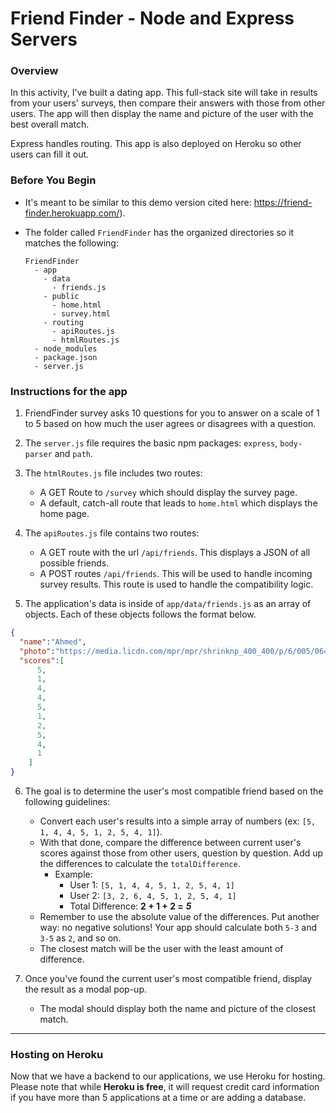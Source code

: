 # Friend Finder - Node and Express Servers

### Overview

In this activity, I've built a dating app. This full-stack site will take in results from your users' surveys, then compare their answers with those from other users. The app will then display the name and picture of the user with the best overall match.

Express handles routing. This app is also deployed on Heroku so other users can fill it out.


### Before You Begin

* It's meant to be similar to this demo version cited here: https://friend-finder.herokuapp.com/).

* The folder called `FriendFinder` has the organized directories so it matches the following:

  ```
  FriendFinder
    - app
      - data
        - friends.js
      - public
        - home.html
        - survey.html
      - routing
        - apiRoutes.js
        - htmlRoutes.js
    - node_modules
    - package.json
    - server.js
  ```

### Instructions for the app

1. FriendFinder survey asks 10 questions for you to answer on a scale of 1 to 5 based on how much the user agrees or disagrees with a question.

2. The `server.js` file requires the basic npm packages: `express`, `body-parser` and `path`.

3. The `htmlRoutes.js` file includes two routes:

   * A GET Route to `/survey` which should display the survey page.
   * A default, catch-all route that leads to `home.html` which displays the home page.

4. The `apiRoutes.js` file contains two routes:

   * A GET route with the url `/api/friends`. This displays a JSON of all possible friends.
   * A POST routes `/api/friends`. This will be used to handle incoming survey results. This route is used to handle the compatibility logic.

5. The application's data is inside of `app/data/friends.js` as an array of objects. Each of these objects follows the format below.

```json
{
  "name":"Ahmed",
  "photo":"https://media.licdn.com/mpr/mpr/shrinknp_400_400/p/6/005/064/1bd/3435aa3.jpg",
  "scores":[
      5,
      1,
      4,
      4,
      5,
      1,
      2,
      5,
      4,
      1
    ]
}
```

6. The goal is to determine the user's most compatible friend based on the following guidelines:

   * Convert each user's results into a simple array of numbers (ex: `[5, 1, 4, 4, 5, 1, 2, 5, 4, 1]`).
   * With that done, compare the difference between current user's scores against those from other users, question by question. Add up the differences to calculate the `totalDifference`.
     * Example:
       * User 1: `[5, 1, 4, 4, 5, 1, 2, 5, 4, 1]`
       * User 2: `[3, 2, 6, 4, 5, 1, 2, 5, 4, 1]`
       * Total Difference: **2 + 1 + 2 =** **_5_**
   * Remember to use the absolute value of the differences. Put another way: no negative solutions! Your app should calculate both `5-3` and `3-5` as `2`, and so on.
   * The closest match will be the user with the least amount of difference.

7. Once you've found the current user's most compatible friend, display the result as a modal pop-up.
   * The modal should display both the name and picture of the closest match.

- - -

### Hosting on Heroku

Now that we have a backend to our applications, we use Heroku for hosting. Please note that while **Heroku is free**, it will request credit card information if you have more than 5 applications at a time or are adding a database.
